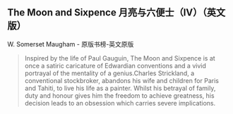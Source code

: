 ## The Moon and Sixpence 月亮与六便士（IV）（英文版）

W. Somerset Maugham  -  原版书榜-英文原版

> Inspired by the life of Paul Gauguin, The Moon and Sixpence is at once a satiric caricature of Edwardian conventions and a vivid portrayal of the mentality of a genius.Charles Strickland, a conventional stockbroker, abandons his wife and children for Paris and Tahiti, to live his life as a painter. Whilst his betrayal of family, duty and honour gives him the freedom to achieve greatness, his decision leads to an obsession which carries severe implications.
